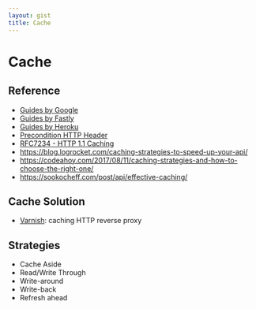 ```yaml
---
layout: gist
title: Cache
---
```


# Cache

## Reference
- [Guides by Google](https://developers.google.com/web/fundamentals/instant-and-offline/web-storage/cache-api?hl=en)
- [Guides by Fastly](https://www.fastly.com/blog/optimise-api-cache-improved-performance)
- [Guides by Heroku](https://devcenter.heroku.com/articles/increasing-application-performance-with-http-cache-headers)
- [Precondition HTTP Header](https://odino.org/don-t-hurt-http-if-none-match-the-412-http-status-code/)
- [RFC7234 - HTTP 1.1 Caching](https://tools.ietf.org/html/rfc7234)
- <https://blog.logrocket.com/caching-strategies-to-speed-up-your-api/>
- <https://codeahoy.com/2017/08/11/caching-strategies-and-how-to-choose-the-right-one/>
- <https://sookocheff.com/post/api/effective-caching/>


## Cache Solution
- [Varnish](https://varnish-cache.org/): caching HTTP reverse proxy


## Strategies 
- Cache Aside
- Read/Write Through
- Write-around
- Write-back
- Refresh ahead


